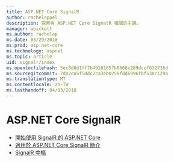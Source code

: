 ```yaml
---
title: ASP.NET Core SignalR
author: rachelappel
description: 探索與 ASP.NET Core SignalR 相關的主題。
manager: wpickett
ms.author: rachelap
ms.date: 03/29/2018
ms.prod: asp.net-core
ms.technology: aspnet
ms.topic: article
uid: signalr/index
ms.openlocfilehash: 5ec8d8d1ff7b49281857b0868c289dccf632736d
ms.sourcegitcommit: 7d02ca5f5ddc2ca3eb0258fdd6996fbf538c129a
ms.translationtype: MT
ms.contentlocale: zh-TW
ms.lasthandoff: 04/03/2018
---
```

# <a name="aspnet-core-signalr"></a>ASP.NET Core SignalR

* [開始使用 SignalR 的 ASP.NET Core](xref:signalr/get-started)
* [適用於 ASP.NET Core SignalR 簡介](xref:signalr/introduction)
* [SignalR 中樞](xref:signalr/hubs)
